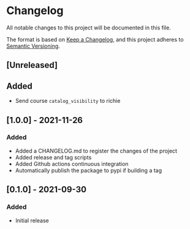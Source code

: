 # Changelog

All notable changes to this project will be documented in this file.

The format is based on [Keep a Changelog](https://keepachangelog.com/en/1.0.0/),
and this project adheres to [Semantic
Versioning](https://semver.org/spec/v2.0.0.html).

## [Unreleased]

## Added

- Send course `catalog_visibility` to richie

## [1.0.0] - 2021-11-26

### Added

- Added a CHANGELOG.md to register the changes of the project
- Added release and tag scripts
- Added Github actions continuous integration
- Automatically publish the package to pypi if building a tag

## [0.1.0] - 2021-09-30

### Added

- Initial release
